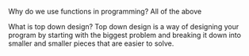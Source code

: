 Why do we use functions in programming?
All of the above

What is top down design?
Top down design is a way of designing your program by starting with the biggest problem and breaking it down into smaller and smaller pieces that are easier to solve.